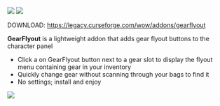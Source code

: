 ![](https://img.shields.io/badge/Supports-Dragonflight-orange?style=flat&logo=battledotnet&logoColor=orange) 
![](https://img.shields.io/badge/Supports-Cataclysm-blue?style=flat&logo=battledotnet&logoColor=blue)  

DOWNLOAD: https://legacy.curseforge.com/wow/addons/gearflyout
  
**GearFlyout** is a lightweight addon that adds gear flyout buttons to the character panel  

- Click a on GearFlyout button next to a gear slot to display the flyout menu containing gear in your inventory
- Quickly change gear without scanning through your bags to find it
- No settings; install and enjoy


![](https://i.imgur.com/5mXwnwa.jpg)



